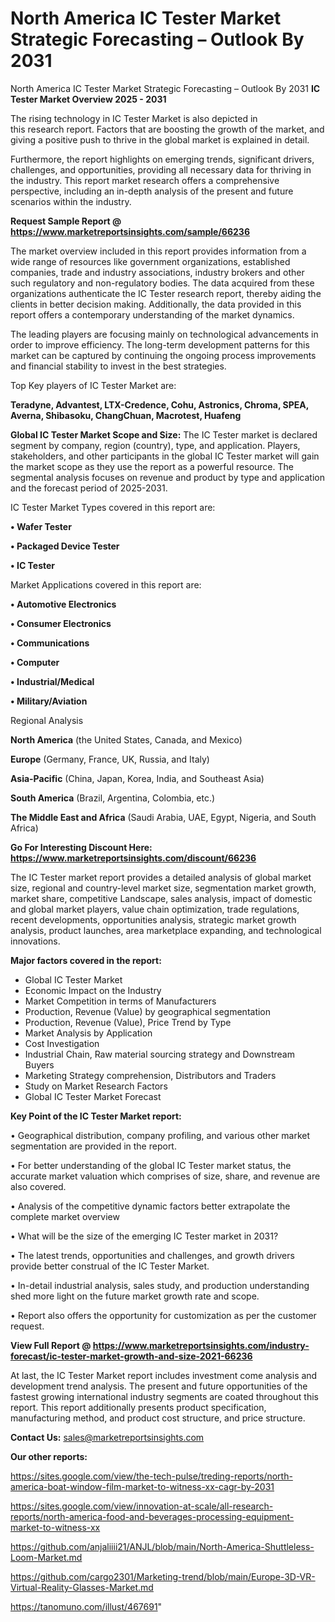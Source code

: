 # North America IC Tester Market Strategic Forecasting – Outlook By 2031
 North America IC Tester Market Strategic Forecasting – Outlook By 2031
<Strong> IC Tester Market Overview 2025 - 2031</strong>

The rising technology in IC Tester Market is also depicted in this research report. Factors that are boosting the growth of the market, and giving a positive push to thrive in the global market is explained in detail.

Furthermore, the report highlights on emerging trends, significant drivers, challenges, and opportunities, providing all necessary data for thriving in the industry. This report market research offers a comprehensive perspective, including an in-depth analysis of the present and future scenarios within the industry.

<strong>Request Sample Report @ <a href=https://www.marketreportsinsights.com/sample/66236>https://www.marketreportsinsights.com/sample/66236</a></strong>

The market overview included in this report provides information from a wide range of resources like government organizations, established companies, trade and industry associations, industry brokers and other such regulatory and non-regulatory bodies. The data acquired from these organizations authenticate the IC Tester research report, thereby aiding the clients in better decision making. Additionally, the data provided in this report offers a contemporary understanding of the market dynamics.

The leading players are focusing mainly on technological advancements in order to improve efficiency. The long-term development patterns for this market can be captured by continuing the ongoing process improvements and financial stability to invest in the best strategies.

Top Key players of IC Tester Market are:

<strong>Teradyne, Advantest, LTX-Credence, Cohu, Astronics, Chroma, SPEA, Averna, Shibasoku, ChangChuan, Macrotest, Huafeng</strong>

<strong><b>Global IC Tester Market Scope and Size:</b></strong>
The IC Tester market is declared segment by company, region (country), type, and application. Players, stakeholders, and other participants in the global IC Tester market will gain the market scope as they use the report as a powerful resource. The segmental analysis focuses on revenue and product by type and application and the forecast period of 2025-2031.

IC Tester Market Types covered in this report are:

<strong>• Wafer Tester

• Packaged Device Tester

• IC Tester</strong>

Market Applications covered in this report are:

<strong>• Automotive Electronics

• Consumer Electronics

• Communications

• Computer

• Industrial/Medical

• Military/Aviation</strong> 

Regional Analysis

<strong>North America</strong> (the United States, Canada, and Mexico)

<strong>Europe</strong> (Germany, France, UK, Russia, and Italy)

<strong>Asia-Pacific</strong> (China, Japan, Korea, India, and Southeast Asia)

<strong>South America</strong> (Brazil, Argentina, Colombia, etc.)

<strong>The Middle East and Africa</strong> (Saudi Arabia, UAE, Egypt, Nigeria, and South Africa)

<strong>Go For Interesting Discount Here: <a href=https://www.marketreportsinsights.com/discount/66236>https://www.marketreportsinsights.com/discount/66236</a></strong>

The IC Tester market report provides a detailed analysis of global market size, regional and country-level market size, segmentation market growth, market share, competitive Landscape, sales analysis, impact of domestic and global market players, value chain optimization, trade regulations, recent developments, opportunities analysis, strategic market growth analysis, product launches, area marketplace expanding, and technological innovations.

<strong><b>Major factors covered in the report:</b></strong>
<ul>
  <li>Global IC Tester Market </li>
  <li>Economic Impact on the Industry</li>
  <li>Market Competition in terms of Manufacturers</li>
  <li>Production, Revenue (Value) by geographical segmentation</li>
  <li>Production, Revenue (Value), Price Trend by Type</li>
  <li>Market Analysis by Application</li>
  <li>Cost Investigation</li>
  <li>Industrial Chain, Raw material sourcing strategy and Downstream Buyers</li>
  <li>Marketing Strategy comprehension, Distributors and Traders</li>
  <li>Study on Market Research Factors</li>
  <li>Global IC Tester Market Forecast</li>
</ul>

<strong><b>Key Point of the IC Tester Market report:</b></strong>

• Geographical distribution, company profiling, and various other market segmentation are provided in the report.

• For better understanding of the global IC Tester market status, the accurate market valuation which comprises of size, share, and revenue are also covered.

• Analysis of the competitive dynamic factors better extrapolate the complete market overview

• What will be the size of the emerging IC Tester market in 2031?

• The latest trends, opportunities and challenges, and growth drivers provide better construal of the IC Tester Market.

• In-detail industrial analysis, sales study, and production understanding shed more light on the future market growth rate and scope.

• Report also offers the opportunity for customization as per the customer request.

<strong><b>View Full Report @ <a href=https://www.marketreportsinsights.com/industry-forecast/ic-tester-market-growth-and-size-2021-66236>https://www.marketreportsinsights.com/industry-forecast/ic-tester-market-growth-and-size-2021-66236</a></b></strong>


At last, the IC Tester Market report includes investment come analysis and development trend analysis. The present and future opportunities of the fastest growing international industry segments are coated throughout this report. This report additionally presents product specification, manufacturing method, and product cost structure, and price structure.

<strong>Contact Us:</strong>
sales@marketreportsinsights.com

<strong>Our other reports:</strong>

<a href=https://sites.google.com/view/the-tech-pulse/treding-reports/north-america-boat-window-film-market-to-witness-xx-cagr-by-2031>https://sites.google.com/view/the-tech-pulse/treding-reports/north-america-boat-window-film-market-to-witness-xx-cagr-by-2031</a>

<a href=https://sites.google.com/view/innovation-at-scale/all-research-reports/north-america-food-and-beverages-processing-equipment-market-to-witness-xx>https://sites.google.com/view/innovation-at-scale/all-research-reports/north-america-food-and-beverages-processing-equipment-market-to-witness-xx</a>

<a href=https://github.com/anjaliiii21/ANJL/blob/main/North-America-Shuttleless-Loom-Market.md>https://github.com/anjaliiii21/ANJL/blob/main/North-America-Shuttleless-Loom-Market.md</a>

<a href=https://github.com/cargo2301/Marketing-trend/blob/main/Europe-3D-VR-Virtual-Reality-Glasses-Market.md>https://github.com/cargo2301/Marketing-trend/blob/main/Europe-3D-VR-Virtual-Reality-Glasses-Market.md</a>

<a href=https://tanomuno.com/illust/467691>https://tanomuno.com/illust/467691</a>"
